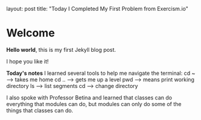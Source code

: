 <head>
  <meta charset="utf-8"
        <\head>
  

layout: post
title: "Today I Completed My First Problem from Exercism.io"

# Welcome

**Hello world**, this is my first Jekyll blog post.

I hope you like it!

**Today's notes**
I learned several tools to help me navigate the terminal:
cd ~ --> takes me home
cd .. --> gets me up a level
pwd --> means print working directory
ls --> list segments
cd --> change directory

I also spoke with Professor Betina and learned that classes can do everything that modules can do, but modules can only do some of the things that classes can do. 


